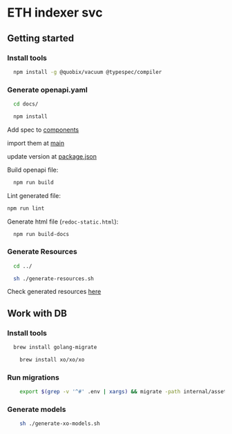 # ETH indexer svc

## Getting started

### Install tools

```bash
  npm install -g @quobix/vacuum @typespec/compiler
```

### Generate openapi.yaml

```bash
  cd docs/
```

```bash
  npm install
```

Add spec to [components](./docs/components)

import them at [main](./docs/main.tsp)

update version at [package.json](./docs/package.json)

Build openapi file:

```bash
  npm run build
```

Lint generated file:

```bash
npm run lint
```

Generate html file (`redoc-static.html`):

```bash
  npm run build-docs
```

### Generate Resources

```bash
  cd ../
```

```bash
  sh ./generate-resources.sh
```

Check generated resources [here](./resources/generated.go)

## Work with DB

### Install tools

```bash
  brew install golang-migrate
```

```bash
    brew install xo/xo/xo
```

### Run migrations

```bash
    export $(grep -v '^#' .env | xargs) && migrate -path internal/assets/migrations -database "postgres://${DB_USER}:${DB_PASSWORD}@${DB_HOST}:${DB_PORT}/${DB_NAME}?sslmode=disable" up
```

### Generate models

```bash
    sh ./generate-xo-models.sh
```
